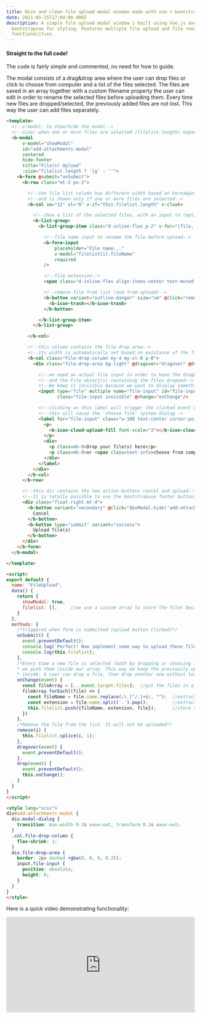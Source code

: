 ```yaml
---
title: Nice and clean file upload modal window made with vue + bootstrapvue
date: 2021-05-25T17:04:00.000Z
description: A simple file upload modal window i built using Vue.js and
  bootstrapvue for styling. Features multiple file upload and file rename
  functionalities.
---
```

#### Straight to the full code!

The code is fairly simple and commented, no need for how to guide.

The modal consists of a drag&drop area where the user can drop files or click to choose from computer and a list of the files selected.
The files are saved in an array together with a custom filename property the user can edit in order to rename the selected files before uploading them.
Every time new files are dropped/selected, the previously added files are not lost. This way the user can add files separately.

```html
<template>
  <!--v-model: to show/hide the modal-->
  <!--size: when one or more files are selected (filelist.length) expand the modal horizontally-->
  <b-modal
      v-model="showModal"
      id="add-attachments-modal"
      centered
      hide-footer
      title="File(s) Upload"
      :size="filelist.length ? 'lg' : ''">
    <b-form @submit="onSubmit">
      <b-row class="mt-2 px-3">

        <!--the file list column has different width based on boreakpoint-->
        <!--and is shown only if one or more files are selected-->
        <b-col sm="12" xl="8" v-if="this.filelist.length" v-cloak>

          <!--show a list of the selected files, with an input to (optionally) rename the file before upload-->
          <b-list-group>
            <b-list-group-item class="d-inline-flex p-2" v-for="(file, i) in filelist" :key="i">

              <!--file name input to rename the file before upload-->
              <b-form-input
                  placeholder="File name..."
                  v-model="filelist[i].fileName"
                  required
              />

              <!--file extension-->
              <span class="d-inline-flex align-items-center text-muted ml-1 mr-3">.{{ filelist[i].extension }}</span>

              <!--remove file from list (and from upload)-->
              <b-button variant="outline-danger" size="sm" @click="remove(filelist.indexOf(file))">
                <b-icon-trash></b-icon-trash>
              </b-button>

            </b-list-group-item>
          </b-list-group>

        </b-col>

        <!--this column contains the file drop area-->
        <!--its width is automatically set based on existance of the file list column and breakpoint-->
        <b-col class="file-drop-column my-4 my-xl-0 p-0">
          <div class="file-drop-area bg-light" @dragover="dragover" @drop="drop">

            <!--we need an actual file input in order to have the drag&drop functionality-->
            <!--and the File object(s) containing the files dropped-->
            <!--We keep it invisible because we want to display something different than a file input-->
            <input type="file" multiple name="file-input" id="file-input"
                   class="file-input invisible" @change="onChange"/>

            <!--clicking on this label will trigger the clicked event on the file input-->
            <!--this will cause the 'choose file' system dialog-->
            <label for="file-input" class="w-100 text-center cursor-pointer text-muted m-0 px-3 py-5">
              <p>
                <b-icon-cloud-upload-fill font-scale="3"></b-icon-cloud-upload-fill>
              </p>
              <div>
                <p class=mb-0>Drop your file(s) here</p>
                <p class=mb-0>or <span class=text-info>choose from computer</span></p>
              </div>
            </label>
          </div>
        </b-col>
      </b-row>

      <!--this div contains the two action buttons cancel and upload-->
      <!--It is totally possible to use the bootstrapvue footer buttons instead-->
      <div class="float-right mt-4">
        <b-button variant="secondary" @click="$bvModal.hide('add-attachments-modal')" class="mr-3">
          Cancel
        </b-button>
        <b-button type="submit" variant="success">
          Upload file(s)
        </b-button>
      </div>
    </b-form>
  </b-modal>

</template>

<script>
export default {
  name: "FileUpload",
  data() {
    return {
      showModal: true,
      filelist: [],     //we use a custom array to store the files because we want the user to rename the file before upload
    }
  },
  methods: {
    /*triggered when form is submitted (upload button clicked)*/
    onSubmit() {
      event.preventDefault();
      console.log('Perfect! Now implement some way to upload these files: ');
      console.log(this.filelist);
    },
    /*Every time a new file is selected (both by dropping or choosing from computer)
    * we push them inside our array. This way we keep the previously uploaded files
    * inside. A user can drop a file, then drop another one without losing the first one*/
    onChange(event) {
      const fileArray = [...event.target.files];  //put the files in a temporary array
      fileArray.forEach((file) => {
        const fileName = file.name.replace(/\.[^/.]+$/, "");  //extract filename (no extension) from the file full name
        const extension = file.name.split('.').pop();         //extract extensionfrom the file fullname
        this.filelist.push({fileName, extension, file});      //store selected files and additional data in our array
      })
    },
    /*Remove the file from the list. It will not be uploaded*/
    remove(i) {
      this.filelist.splice(i, 1);
    },
    dragover(event) {
      event.preventDefault();
    },
    drop(event) {
      event.preventDefault();
      this.onChange();
    }
  }
}
</script>

<style lang="scss">
div#add-attachments-modal {
  div.modal-dialog {
    transition: max-width 0.3s ease-out, transform 0.3s ease-out;
  }
  .col.file-drop-column {
    flex-shrink: 1;
  }
  div.file-drop-area {
    border: 2px dashed rgba(0, 0, 0, 0.25);
    input.file-input {
      position: absolute;
      height: 0;
    }
  }
}
</style>
```

Here is a quick video demonstrating functionality:
<div style="padding:50.51% 0 0 0;position:relative;"><iframe src="https://player.vimeo.com/video/554704744?badge=0&amp;autopause=0&amp;player_id=0&amp;app_id=58479" frameborder="0" allow="autoplay; fullscreen; picture-in-picture" allowfullscreen style="position:absolute;top:0;left:0;width:100%;height:100%;" title="vue-file-upload"></iframe></div><script src="https://player.vimeo.com/api/player.js"></script>
